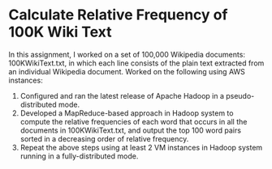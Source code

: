 # Calculate Relative Frequency of 100K Wiki Text 

In this assignment, I worked on a set of 100,000 Wikipedia documents: 100KWikiText.txt, in which each line consists of the plain text extracted from an individual Wikipedia document. Worked on the following using AWS instances:

1. Configured and ran the latest release of Apache Hadoop in a pseudo-distributed mode.
2. Developed a MapReduce-based approach in Hadoop system to compute the relative frequencies of each word that occurs in all the documents in 100KWikiText.txt, and output the top 100 word pairs sorted in a decreasing order of relative frequency. 
3. Repeat the above steps using at least 2 VM instances in Hadoop system running in a fully-distributed mode.
